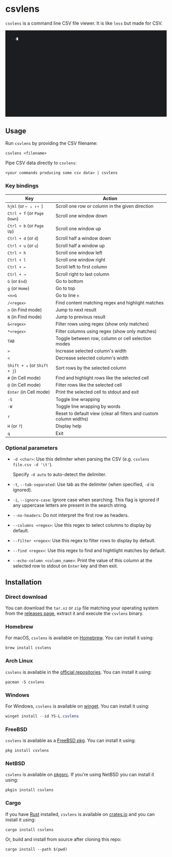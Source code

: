 # csvlens

`csvlens` is a command line CSV file viewer. It is like `less` but made
for CSV.

![Demo](.github/demo.gif)

## Usage

Run `csvlens` by providing the CSV filename:

```
csvlens <filename>
```

Pipe CSV data directly to `csvlens`:

```
<your commands producing some csv data> | csvlens
```
### Key bindings

Key | Action
--- | ---
`hjkl` (or `← ↓ ↑→ `) | Scroll one row or column in the given direction
`Ctrl + f` (or `Page Down`) | Scroll one window down
`Ctrl + b` (or `Page Up`) | Scroll one window up
`Ctrl + d` (or `d`) | Scroll half a window down
`Ctrl + u` (or `u`) | Scroll half a window up
`Ctrl + h` | Scroll one window left
`Ctrl + l` | Scroll one window right
`Ctrl + ←` | Scroll left to first column
`Ctrl + →` | Scroll right to last column
`G` (or `End`) | Go to bottom
`g` (or `Home`) | Go to top
`<n>G` | Go to line `n`
`/<regex>` | Find content matching regex and highlight matches
`n` (in Find mode) | Jump to next result
`N` (in Find mode) | Jump to previous result
`&<regex>` | Filter rows using regex (show only matches)
`*<regex>` | Filter columns using regex (show only matches)
`TAB` | Toggle between row, column or cell selection modes
`>` | Increase selected column's width
`<` | Decrease selected column's width
`Shift + ↓` (or `Shift + j`) | Sort rows by the selected column
`#` (in Cell mode) | Find and highlight rows like the selected cell
`@` (in Cell mode) | Filter rows like the selected cell
`Enter` (in Cell mode) | Print the selected cell to stdout and exit
`-S` | Toggle line wrapping
`-W` | Toggle line wrapping by words
`r` | Reset to default view (clear all filters and custom column widths)
`H` (or `?`) | Display help
`q` | Exit

### Optional parameters

* `-d <char>`: Use this delimiter when parsing the CSV
  (e.g. `csvlens file.csv -d '\t'`).

  Specify `-d auto` to auto-detect the delimiter.

* `-t`, `--tab-separated`: Use tab as the delimiter (when specified, `-d` is ignored).

* `-i`, `--ignore-case`: Ignore case when searching. This flag is ignored if any
  uppercase letters are present in the search string.

* `--no-headers`: Do not interpret the first row as headers.

* `--columns <regex>`: Use this regex to select columns to display by default.

* `--filter <regex>`: Use this regex to filter rows to display by default.

* `--find <regex>`: Use this regex to find and hightlight matches by default.

* `--echo-column <column_name>`: Print the value of this column at the selected
  row to stdout on `Enter` key and then exit.

## Installation

### Direct download

You can download the `tar.xz` or `zip` file matching your operating system from the
[releases page](https://github.com/YS-L/csvlens/releases), extract it and execute the `csvlens`
binary.

### Homebrew

For macOS, `csvlens` is available on [Homebrew](https://formulae.brew.sh/formula/csvlens). You can
install it using:
```
brew install csvlens
```

### Arch Linux
`csvlens` is available in the [official repositories](https://archlinux.org/packages/extra/x86_64/csvlens). You can install it using:
```
pacman -S csvlens
```

### Windows

For Windows, `csvlens` is available on [winget](https://learn.microsoft.com/en-gb/windows/package-manager/). You can install it using:
```powershell
winget install --id YS-L.csvlens
```

### FreeBSD
`csvlens` is available as a [FreeBSD pkg](https://www.freshports.org/textproc/csvlens/). You can install it using:
```
pkg install csvlens
```

### NetBSD
`csvlens` is available on [pkgsrc](https://ftp.netbsd.org/pub/pkgsrc/current/pkgsrc/textproc/csvlens/index.html). If you're using NetBSD you can install it using:
```
pkgin install csvlens
```

### Cargo

If you have [Rust](https://www.rust-lang.org/tools/install) installed, `csvlens` is available on
[crates.io](https://crates.io/crates/csvlens) and you can install it using:
```
cargo install csvlens
```

Or, build and install from source after cloning this repo:
```
cargo install --path $(pwd)
```
